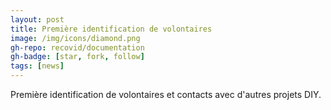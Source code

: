 ```yaml
---
layout: post
title: Première identification de volontaires
image: /img/icons/diamond.png
gh-repo: recovid/documentation
gh-badge: [star, fork, follow]
tags: [news]
---
```


Première identification de volontaires et contacts avec d'autres projets DIY.
